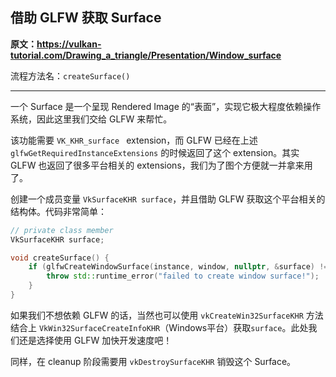 

## 借助 GLFW 获取 Surface

**原文：https://vulkan-tutorial.com/Drawing_a_triangle/Presentation/Window_surface**

流程方法名：`createSurface()`

---

一个 Surface 是一个呈现 Rendered Image 的“表面”，实现它极大程度依赖操作系统，因此这里我们交给 GLFW 来帮忙。

该功能需要 `VK_KHR_surface ` extension，而 GLFW 已经在上述 `glfwGetRequiredInstanceExtensions` 的时候返回了这个 extension。其实 GLFW 也返回了很多平台相关的 extensions，我们为了图个方便就一并拿来用了。

创建一个成员变量 `VkSurfaceKHR surface`，并且借助 GLFW 获取这个平台相关的结构体。代码非常简单：

```c++
// private class member
VkSurfaceKHR surface;

void createSurface() {
    if (glfwCreateWindowSurface(instance, window, nullptr, &surface) != VK_SUCCESS) {
        throw std::runtime_error("failed to create window surface!");
    }
}
```

如果我们不想依赖 GLFW 的话，当然也可以使用 `vkCreateWin32SurfaceKHR` 方法结合上 `VkWin32SurfaceCreateInfoKHR`（Windows平台）获取`surface`。此处我们还是选择使用 GLFW 加快开发速度吧！

同样，在 cleanup 阶段需要用 `vkDestroySurfaceKHR` 销毁这个 Surface。

